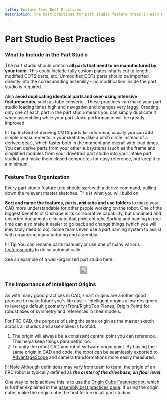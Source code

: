 ```yaml
---
title: Feature Tree Best Practices
description: The best practices for part studio feature trees in each mechanism document.
---
```


# Part Studio Best Practices


### What to Include in the Part Studio

The part studio should contain **all parts that need to be manufactured by your team**. This could include fully custom plates, shafts cut to length, modified COTS parts, etc. Unmodified COTs parts should be imported directly into the corresponding assembly - no modification inside the part studio is required. 

Also **avoid duplicating identical parts and over-using intensive featurescripts**, such as tube converter. These practices can make your part studio loading times high and navigation and changes very laggy. Creating only one of each part in the part studio means you can simply duplicate it when assembling while your part studio performance will be greatly improved.

!!! Tip 
    Instead of deriving COTS parts for reference, usually you can add simple measurements in your sketches (like a pitch circle instead of a derived gear), which faster both in the moment and overall with load times. You can derive parts from your other subsystems (such as the frame and simplified modules from your drivetrain part studio into your intake part studio) and make them closed composites for easy reference, but keep it to a minimum.


### Feature Tree Organization

Every part studio feature tree should start with a derive command, pulling down the relevant master sketches. This is what you will build on. 

**Sort and name the features, parts, and tabs and use folders** to make your CAD more understandable for other people working on the robot. One of the biggest benefits of Onshape is its collaborative capability, but unnamed and unsorted documents eliminate that point entirely. Sorting and naming in real time can also make it easier to go back and change things (which you will inevitably need to do). Some teams even use a part naming system to assist with organizing manufacturing and assembly.

!!! Tip
    You can rename parts manually or use one of many various [featurescripts](https://www.frcdesign.org/resources/featurescripts/?h=feat#onshape) to do so automatically. 

See an example of a well-organized part studio here:

<center><img src="/img/best-practices/organized-part-studio.webp" style="border:5px solid #ADADAD"></center>

### The Importance of Intelligent Origins
As with many good practices in CAD, smart origins are another good practice to make future you's life easier. Intelligent origins allow designers to leverage default geometry (Front/Right/Top Planes, Origin Point) for robust axes of symmetry and references in their models. 

For FRC CAD, the purpose of using the same origin as the master sketch across all studios and assemblies is twofold:

1. The origin will always be a consistent central point you can reference. This helps keep things parametric too.
2. To unify the robot CAD and robot software origin point. By having the same origin in CAD and code, the robot can be seamlessly exported to [AdvantageScope](https://github.com/Mechanical-Advantage/AdvantageScope) and camera transformations more easily measured. 

!!! Note
    Although definitions may vary from team to team, the origin of an FRC robot is typically defined as ***the center of the drivebase, on floor level***.

One way to help achieve this is to use the [Origin Cube Featurescript](https://cad.onshape.com/documents/321c197a842fc5f1a29e6621/w/fc3cdd5ca7edcd93e02f13cc/e/df3afdbec8d1356c2af15e4b?renderMode=0&uiState=6637caa6ccbcaa36badca03a), which is further explained in the [assembly best practices page](assembly-setup.md). If using the origin cube, make the origin cube the first feature in all part studios.


<br>